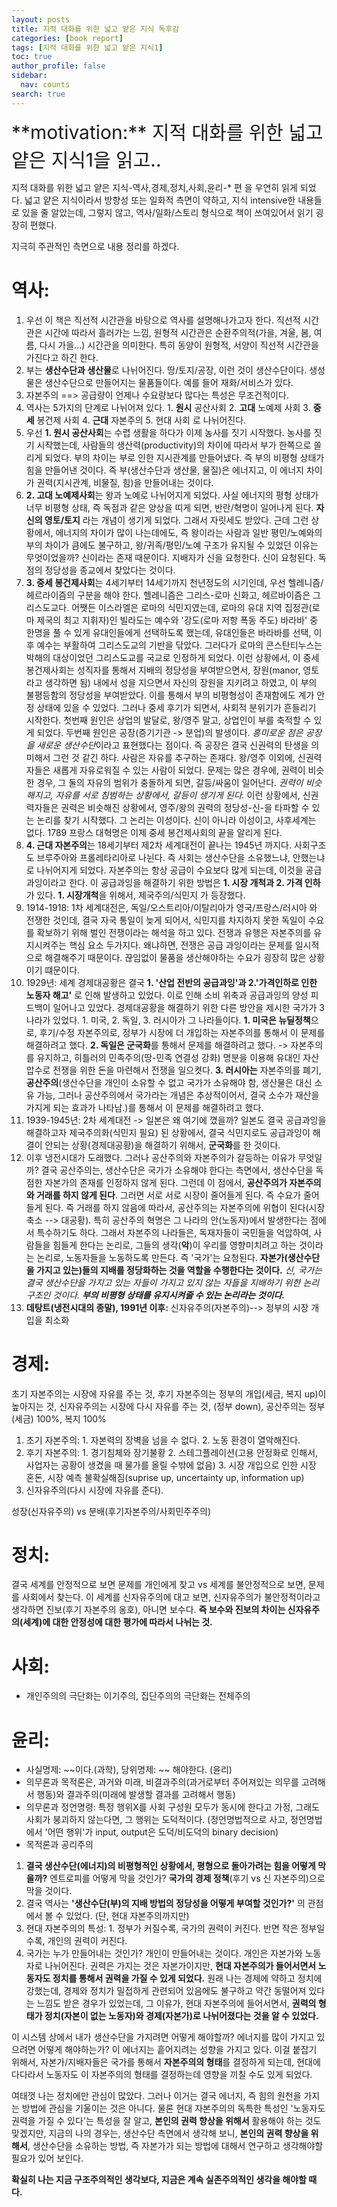 ```yaml
---
layout: posts
title: 지적 대화를 위한 넓고 얕은 지식 독후감
categories: [book report]
tags: [지적 대화를 위한 넓고 얕은 지식1]
toc: true
author_profile: false
sidebar:
  nav: counts
search: true
---
```


<div class="notice--info" markdown="1" style='font-size: 30px'>
**motivation:**  지적 대화를 위한 넓고 얕은 지식1을 읽고..
</div>

지적 대화를 위한 넓고 얕은 지식-역사,경제,정치,사회,윤리-* 편 을 우연히 읽게 되었다. 넓고 얕은 지식이라서 방향성 또는 일화적 측면이 약하고, 지식 intensive한 내용들로 있을 줄 알았는데, 그렇지 않고, 역사/일화/스토리 형식으로 책이 쓰여있어서 읽기 굉장히 편했다.

지극히 주관적인 측면으로 내용 정리를 하겠다.


# 역사:

1. 우선 이 책은 직선적 시간관을 바탕으로 역사를 설명해나가고자 한다. 직선적 시간관은 시간에 따라서 흘러가는 느낌, 원형적 시간관은 순환주의적(가을, 겨울, 봄, 여름, 다시 가을...) 시간관을 의미한다. 특히 동양이 원형적, 서양이 직선적 시간관을 가진다고 하긴 한다.
2. 부는 **생산수단과 생산물**로 나뉘어진다. 땅/토지/공장, 이런 것이 생산수단이다. 생성물은 생산수단으로 만들어지는 물품들이다. 예를 들어 재화/서비스가 있다. 
3. 자본주의 ==> 공급량이 언제나 수요량보다 많다는 특성은 무조건적이다.
4. 역사는 5가지의 단계로 나뉘어져 있다. 1. **원시** 공산사회 2. **고대** 노예제 사회 3. **중세** 봉건제 사회 4. **근대** 자본주의 5. 현대 사회 로 나뉘어진다. 
5. 우선 **1. 원시 공산사회**는 수렵 생활을 하다가 이제 농사를 짓기 시작했다. 농사를 짓기 시작했는데, 사람들의 생산력(productivity)의 차이에 따라서 부가 한쪽으로 쏠리게 되었다. 부의 차이는 부로 인한 지시관계를 만들어냈다. 즉 부의 비평형 상태가 힘을 만들어낸 것이다. 즉 부(생산수단과 생산물, 물질)은 에너지고, 이 에너지 차이가 권력(지시관계, 비물질, 힘)을 만들어내는 것이다. 
6. **2. 고대 노예제사회**는 왕과 노예로 나뉘어지게 되었다. 사실 에너지의 평형 상태가 너무 비평형 상태, 즉 독점과 같은 양상을 띠게 되면, 반란/혁명이 일어나게 된다. **자신의 영토/토지** 라는 개념이 생기게 되었다. 그래서 자릿세도 받았다. 근데 그런 상황에서, 에너지의 차이가 많이 나는데에도, 즉 왕이라는 사람과 일반 평민/노예와의 부의 차이가 큼에도 불구하고, 왕/귀족/평민/노예 구조가 유지될 수 있었던 이유는 무엇이었을까? 신이라는 존재 때문이다. 지배자가 신을 요청한다. 신이 요청된다. 독점의 정당성을 종교에서 찾았다는 것이다. 
7. **3. 중세 봉건제사회**는 4세기부터 14세기까지 천년정도의 시기인데, 우선 헬레니즘/헤르라이즘의 구분을 해야 한다. 헬레니즘은 그리스-로마 신화고, 헤르바이즘은 그리스도교다. 어쨋든 이스라엘은 로마의 식민지였는데, 로마의 유대 지역 집정관(로마 제국의 최고 지휘자)인 빌라도는 예수와 '강도(로마 저항 폭동 주도) 바라바' 중 한명을 풀 수 있게 유대인들에게 선택하도록 했는데, 유대인들은 바라바를 선택, 이후 예수는 부활하여 그리스도교의 기반을 닦았다. 그러다가 로마의 콘스탄티누스는 박해의 대상이었던 그리스도교를 국교로 인정하게 되었다. 이런 상황에서, 이 중세 봉건제사회는 성직자를 통해서 지배의 정당성을 부여받으면서, 장원(manor, 영토라고 생각하면 됨) 내에서 성을 지으면서 자신의 장원을 지키려고 하였고, 이 부의 불평등함의 정당성을 부여받았다. 이를 통해서 부의 비평형성이 존재함에도 계가 안정 상태에 있을 수 있었다. 그러나 중세 후기가 되면서, 사회적 분위기가 흔들리기 시작한다. 첫번째 원인은 상업의 발달로, 왕/영주 말고, 상업인이 부를 축적할 수 있게 되었다. 두번째 원인은 공장(증기기관 -> 분업)의 발생이다. *흥미로운 점은 공장을 새로운 생산수단*이라고 표현했다는 점이다. 즉 공장은 결국 신권력의 탄생을 의미해서 그런 것 같긴 하다. 사람은 자유를 추구하는 존재다. 왕/영주 이외에, 신권력자들은 새롭게 자유로워질 수 있는 사람이 되었다. 문제는 많은 경우에, 권력이 비슷한 경우, 그 둘의 자유의 범위가 충돌하게 되면, 갈등/싸움이 일어난다. *권력이 비슷해지고, 자유를 서로 침범하는 상황에서, 갈등이 생기게 된다.* 이런 상황에서, 신권력자들은 권력은 비슷해진 상황에서, 영주/왕의 권력의 정당성-신-을 타파할 수 있는 논리를 찾기 시작했다. 그 논리는 이성이다. 신이 아니라 이성이고, 사후세계는 없다. 1789 프랑스 대혁명은 이제 중세 봉건제사회의 끝을 알리게 된다. 
8. **4. 근대 자본주의**는 18세기부터 제2차 세계대전이 끝나는 1945년 까지다. 사회구조도 브루주아와 프롤레타리아로 나뉜다. 즉 사회는 생산수단을 소유했느냐, 안했는냐로 나뉘어지게 되었다. 자본주의는 항상 공급이 수요보다 많게 되는데, 이것을 공급과잉이라고 한다. 이 공급과잉을 해결하기 위한 방법은 **1. 시장 개척과 2. 가격 인하**가 있다. **1. 시장개척**을 위해서, 제국주의/식민지 가 등장했다.
9. 1914-1918: 1차 세계대전은, 독일/오스트리아/이탈리아가 영국/프랑스/러시아 와 전쟁한 것인데, 결국 자국 통일이 늦게 되어서, 식민지를 차지하지 못한 독일이 수요를 확보하기 위해 벌인 전쟁이라는 해석을 하고 있다. 전쟁과 유행은 자본주의를 유지시켜주는 핵심 요소 두가지다. 왜냐하면, 전쟁은 공급 과잉이라는 문제를 일시적으로 해결해주기 때문이다. 끊임없이 물품을 생산해야하는 수요가 굉장히 많은 상황이기 떄문이다.
10. 1929년: 세계 경제대공황은 결국 **1. '산업 전반의 공급과잉'과 2.'가격인하로 인한 노동자 해고'** 로 인해 발생하고 있었다. 이로 인해 소비 위축과 공급과잉의 양성 피드백이 일어나고 있었다. 경제대공황을 해결하기 위한 다른 방안을 제시한 국가가 3 나라가 있었다. 1. 미국, 2. 독일, 3. 러시아가 그 나라들이다. **1. 미국은 뉴딜정책**으로, 후기/수정 자본주의로, 정부가 시장에 더 개입하는 자본주의를 통해서 이 문제를 해결하려고 했다. **2. 독일은 군국화**를 통해서 문제를 해결하려고 했다. -> 자본주의를 유지하고, 히틀러의 민족주의(땅-민족 연결성 강화) 명분을 이용해 유대인 자산 압수로 전쟁을 위한 돈을 마련해서 전쟁을 일으켯다. **3. 러시아는** 자본주의를 폐기, **공산주의**(생산수단을 개인이 소유할 수 없고 국가가 소유해야 함, 생산물은 대신 소유 가능, 그러나 공산주의에서 국가라는 개념은 추상적이어서, 결국 소수가 재산을 가지게 되는 효과가 나타남.)를 통해서 이 문제를 해결하려고 했다.
11. 1939-1945년: 2차 세계대전 -> 일본은 왜 여기에 꼈을까? 일본도 결국 공급과잉을 해결하고자 제국주의화(식민지 필요) 된 상황에서, 결국 식민지로도 공급과잉이 해결이 안되는 상황(경제대공황)을 해결하기 위해서, **군국화**를 한 것이다.
12. 이후 냉전시대가 도래했다. 그러나 공산주의와 자본주의가 갈등하는 이유가 무엇일까? 결국 공산주의는, 생산수단은 국가가 소유해야 한다는 측면에서, 생산수단을 독점한 자본가의 존재를 인정하지 않게 된다. 그런데 이 점에서, **공산주의가 자본주의와 거래를 하지 않게 된다**. 그러면 서로 서로 시장이 줄어들게 된다. 즉 수요가 줄어들게 된다. 즉 거래를 하지 않음에 따라서, 공산주의는 자본주의에 위협이 된다(시장 축소 --> 대공황). 특히 공산주의 혁명은 그 나라의 안(노동자)에서 발생한다는 점에서 특수하기도 하다. 그래서 자본주의 나라들은, 독재자들이 국민들을 억압하여, 사람들을 힘들게 한다는 논리로, 그들의 생각(**악**)이 우리를 영향미치려고 하는 것이라는 논리로, 노동자들을 노동하도록 만든다. 즉 '국가'는 요청된다. **자본가(생산수단을 가지고 있는)들의 지배를 정당화하는 것을 역할을 수행한다는 것이다.** *신, 국가는 결국 생산수단을 가지고 있는 자들이 가지고 있지 않는 자들을 지배하기 위한 논리 구조인 것이다.*   ***부의 비평형 상태를 유지시켜줄 수 있는 논리라는 것이다.***
13. **데탕트(냉전시대의 종말), 1991년 이후:** 신자유주의(자본주의)--> 정부의 시장 개입을 최소화

# 경제:

초기 자본주의는 시장에 자유를 주는 것, 후기 자본주의는 정부의 개입(세금, 복지 up)이 높아지는 것, 신자유주의는 시장에 다시 자유를 주는 것, (정부 down), 공산주의는 정부(세금) 100%, 복지 100%

1. 초기 자본주의: 1. 자본력의 장벽을 넘을 수 없다. 2. 노동 환경이 열악해진다.
2. 후기 자본주의: 1. 경기침체와 장기불황 2. 스테그플레이션(고용 안정화로 인해서, 사업자는 공황이 생겼을 때 물가를 올릴 수밖에 없음) 3. 시장 개입으로 인한 시장 혼돈, 시장 예측 불확실해짐(suprise up, uncertainty up, information up)
3. 신자유주의(다시 시장에 자유를 준다).

성장(신자유주의) vs 분배(후기자본주의/사회민주주의)

# 정치: 

결국 세계를 안정적으로 보면 문제를 개인에게 찾고 vs 세계를 불안정적으로 보면, 문제를 사회에서 찾는다. 이 세계를 신자유주의에 대고 보면, 신자유주의가 불안정적이라고 생각하면 진보(후기 자본주의 옹호), 아니면 보수다.
**즉 보수와 진보의 차이는 신자유주의(세계)에 대한 안정성에 대한 평가에 따라서 나뉘는 것.**


# 사회: 

- 개인주의의 극단화는 이기주의, 집단주의의 극단화는 전체주의

# 윤리:

- 사실명제: \~\~이다.(과학), 당위명제: \~\~ 해야한다. (윤리)
- 의무론과 목적론은, 과거와 미래, 비결과주의(과거로부터 주어져있는 의무를 고려해서 행동)와 결과주의(미래에 발생할 결과를 고려해서 행동)
- 의무론과 정언명령: 특정 행위X를 사회 구성원 모두가 동시에 한다고 가정, 그래도 사회가 붕괴하지 않는다면, 그 행위는 도덕적이다. (정언명법적으로 사고, 정언명법에서 '어떤 행위'가 input, output은 도덕/비도덕의 binary decision)
- 목적론과 공리주의



1. **결국 생산수단(에너지)의 비평형적인 상황에서, 평형으로 돌아가려는 힘을 어떻게 막을까?** 엔트로피를 어떻게 막을 것인가? **국가의 경제 정책**(후기 vs 신 자본주의)으로 막을 것이다.
2. 결국 역사는 **'생산수단(부)의 지배 방법의 정당성을 어떻게 부여할 것인가?'** 의 관점에서 볼 수 있었다. (단, 현대 자본주의까지만)
3. 현대 자본주의의 특성: 1. 정부가 커질수록, 국가의 권력이 커진다. 반면 작은 정부일수록, 개인의 권력이 커진다.
4. 국가는 누가 만들어내는 것인가? 개인이 만들어내는 것이다. 개인은 자본가와 노동자로 나뉘어진다. 권력은 가지는 것은 자본가이지만, **현대 자본주의가 들어서면서 노동자도 정치를 통해서 권력을 가질 수 있게 되었다.** 원래 나는 경제에 약하고 정치에 강했는데, 경제와 정치가 밀접하게 관련되어 있음에도 불구하고 약간 동떨어져 있다는 느낌도 받은 경우가 있었는데, 그 이유가, 현대 자본주의에 들어서면서, **권력의 형태가 정치(자본이 없는 노동자)와 경제(자본가)로 나뉘어졌다는 것을 알 수 있었다.**

이 시스템 상에서 내가 생산수단을 가지려면 어떻게 해야할까? 에너지를 많이 가지고 있으려면 어떻게 해야하는가? 이 에너지는 흩어지려는 성향을 가지고 있다. 이걸 붙잡기 위해서, 자본가/지배자들은 국가를 통해서 **자본주의의 형태**를 결정하게 되는데, 현대에 다다라서 노동자도 이 자본주의의 형태를 결정하는데 영향을 끼칠 수도 있게 되었다. 

여태껏 나는 정치에만 관심이 많았다. 그러나 이거는 결국 에너지, 즉 힘의 원천을 가지는 방법에 관심을 기울이는 것은 아니다. 물론 현대 자본주의의 독특한 특성인 '노동자도 권력을 가질 수 있다'는 특성을 잘 알고, **본인의 권력 향상을 위해서** 활용해야 하는 것도 맞겠지만, 지금의 나의 경우는, 생산수단 측면에서 생각해 보니, **본인의 권력 향상을 위해서**, 생산수단을 소유하는 방법, 즉 자본가가 되는 방법에 대해서 연구하고 생각해야할 필요가 있어 보인다.

**확실히 나는 지금 구조주의적인 생각보다, 지금은 계속 실존주의적인 생각을 해야할 때다.**

